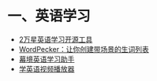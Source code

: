 # 一、英语学习

- [2万星英语学习开源工具](https://github.com/ZuodaoTech/everyone-can-use-english)
- [WordPecker：让你创建带场景的生词列表](https://github.com/baturyilmaz/wordpecker-app)
- [幕境英语学习助手](https://github.com/tangshimin/MuJing)
- [学英语视频播放器](https://github.com/solidSpoon/DashPlayer)